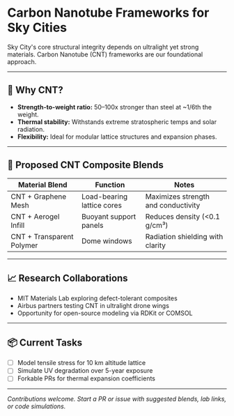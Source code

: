 # Carbon Nanotube Frameworks for Sky Cities

Sky City's core structural integrity depends on ultralight yet strong materials. Carbon Nanotube (CNT) frameworks are our foundational approach.

---

## 🧪 Why CNT?

- **Strength-to-weight ratio:** 50–100x stronger than steel at ~1/6th the weight.
- **Thermal stability:** Withstands extreme stratospheric temps and solar radiation.
- **Flexibility:** Ideal for modular lattice structures and expansion phases.

---

## 🔧 Proposed CNT Composite Blends

| Material Blend             | Function                        | Notes                             |
|----------------------------|----------------------------------|-----------------------------------|
| CNT + Graphene Mesh        | Load-bearing lattice cores       | Maximizes strength and conductivity |
| CNT + Aerogel Infill       | Buoyant support panels           | Reduces density (<0.1 g/cm³)        |
| CNT + Transparent Polymer  | Dome windows                     | Radiation shielding with clarity    |

---

## 📈 Research Collaborations

- MIT Materials Lab exploring defect-tolerant composites  
- Airbus partners testing CNT in ultralight drone wings  
- Opportunity for open-source modeling via RDKit or COMSOL  

---

## 📦 Current Tasks

- [ ] Model tensile stress for 10 km altitude lattice  
- [ ] Simulate UV degradation over 5-year exposure  
- [ ] Forkable PRs for thermal expansion coefficients  

---

*Contributions welcome. Start a PR or issue with suggested blends, lab links, or code simulations.*
